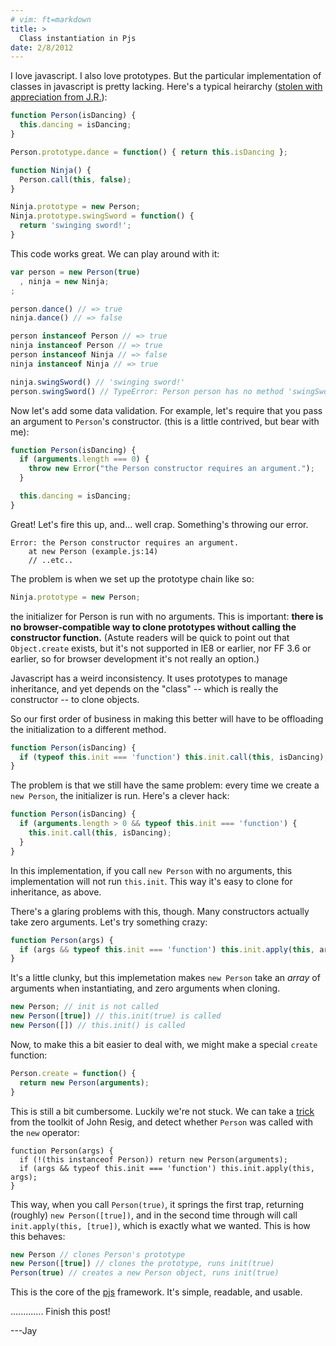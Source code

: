 ```yaml
---
# vim: ft=markdown
title: >
  Class instantiation in Pjs
date: 2/8/2012
---
```


I love javascript.  I also love prototypes.  But the particular implementation of classes in javascript is pretty lacking.  Here's a typical heirarchy ([stolen with appreciation from J.R.][jr-inheritance]):

``` javascript
function Person(isDancing) {
  this.dancing = isDancing;
}

Person.prototype.dance = function() { return this.isDancing };

function Ninja() {
  Person.call(this, false);
}

Ninja.prototype = new Person;
Ninja.prototype.swingSword = function() {
  return 'swinging sword!';
}
```

This code works great.  We can play around with it:

``` javascript
var person = new Person(true)
  , ninja = new Ninja;
;

person.dance() // => true
ninja.dance() // => false

person instanceof Person // => true
ninja instanceof Person // => true
person instanceof Ninja // => false
ninja instanceof Ninja // => true

ninja.swingSword() // 'swinging sword!'
person.swingSword() // TypeError: Person person has no method 'swingSword'
```

Now let's add some data validation.  For example, let's require that you pass an argument to `Person`'s constructor.  (this is a little contrived, but bear with me):

``` javascript
function Person(isDancing) {
  if (arguments.length === 0) {
    throw new Error("the Person constructor requires an argument.");
  }

  this.dancing = isDancing;
}
```

Great!  Let's fire this up, and... well crap.  Something's throwing our error.

```
Error: the Person constructor requires an argument.
    at new Person (example.js:14)
    // ..etc..
```

The problem is when we set up the prototype chain like so:

``` javascript
Ninja.prototype = new Person;
```

the initializer for Person is run with no arguments.  This is important: **there is no browser-compatible way to clone prototypes without calling the constructor function.** (Astute readers will be quick to point out that `Object.create` exists, but it's not supported in IE8 or earlier, nor FF 3.6 or earlier, so for browser development it's not really an option.)

Javascript has a weird inconsistency.  It uses prototypes to manage inheritance, and yet depends on the "class" -- which is really the constructor -- to clone objects.

So our first order of business in making this better will have to be offloading the initialization to a different method.

``` javascript
function Person(isDancing) {
  if (typeof this.init === 'function') this.init.call(this, isDancing);
}
```

The problem is that we still have the same problem: every time we create a `new Person`, the initializer is run.  Here's a clever hack:

``` javascript
function Person(isDancing) {
  if (arguments.length > 0 && typeof this.init === 'function') {
    this.init.call(this, isDancing);
  }
}
```

<!--
You may recognize the `if (!(this instanceof Person))` trap from [John Resig][jr-instantiation].  This allows us to behave slightly differently when `Person()` is called than when `new Person` is called.  In the first case, javascript will always set `this` to the global object - in the second, `this` is the new instance. 
-->

In this implementation, if you call `new Person` with no arguments, this implementation will not run `this.init`.  This way it's easy to clone for inheritance, as above.

There's a glaring problems with this, though.  Many constructors actually take zero arguments.  Let's try something crazy:

``` javascript
function Person(args) {
  if (args && typeof this.init === 'function') this.init.apply(this, args);
}
```

It's a little clunky, but this implemetation makes `new Person` take an *array* of arguments when instantiating, and zero arguments when cloning.

``` javascript
new Person; // init is not called
new Person([true]) // this.init(true) is called
new Person([]) // this.init() is called
```

Now, to make this a bit easier to deal with, we might make a special `create` function:

``` javascript
Person.create = function() {
  return new Person(arguments);
}
```

This is still a bit cumbersome.  Luckily we're not stuck.  We can take a [trick][jr-instantiation] from the toolkit of John Resig, and detect whether `Person` was called with the `new` operator:

```
function Person(args) {
  if (!(this instanceof Person)) return new Person(arguments);
  if (args && typeof this.init === 'function') this.init.apply(this, args);
}
```

This way, when you call `Person(true)`, it springs the first trap, returning (roughly) `new Person([true])`, and in the second time through will call `init.apply(this, [true])`, which is exactly what we wanted.  This is how this behaves:

``` javascript
new Person // clones Person's prototype
new Person([true]) // clones the prototype, runs init(true)
Person(true) // creates a new Person object, runs init(true)
```

This is the core of the [pjs][pjs-src] framework.  It's simple, readable, and usable.

............. Finish this post!

---Jay

[jr-inheritance]: http://ejohn.org/blog/simple-javascript-inheritance/
[jr-instantiation]: http://ejohn.org/blog/simple-class-instantiation/
[pjs-src]: https://github.com/jayferd/pjs/blob/master/src/p.js#L40
